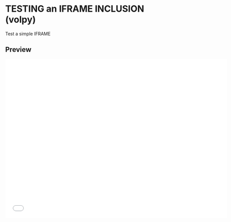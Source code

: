 # TESTING an IFRAME INCLUSION (**volpy**)

Test a simple IFRAME


## Preview

<iframe width=700, height=500 frameBorder=0 src="img/3d_view.html"></iframe>